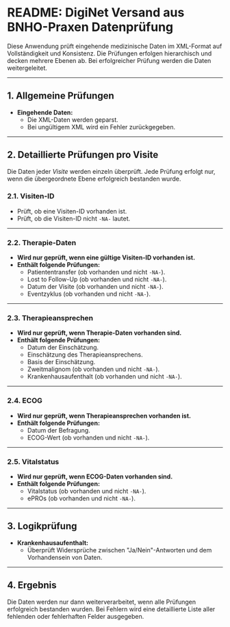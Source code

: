 # README: DigiNet Versand aus BNHO-Praxen Datenprüfung

Diese Anwendung prüft eingehende medizinische Daten im XML-Format auf Vollständigkeit und Konsistenz. Die Prüfungen erfolgen hierarchisch und decken mehrere Ebenen ab. Bei erfolgreicher Prüfung werden die Daten weitergeleitet.

---

## 1. Allgemeine Prüfungen
- **Eingehende Daten:**
  - Die XML-Daten werden geparst.
  - Bei ungültigem XML wird ein Fehler zurückgegeben.

---

## 2. Detaillierte Prüfungen pro Visite
Die Daten jeder *Visite* werden einzeln überprüft. Jede Prüfung erfolgt nur, wenn die übergeordnete Ebene erfolgreich bestanden wurde.

### 2.1. Visiten-ID
- Prüft, ob eine Visiten-ID vorhanden ist.
- Prüft, ob die Visiten-ID nicht `-NA-` lautet.

---

### 2.2. Therapie-Daten
- **Wird nur geprüft, wenn eine gültige Visiten-ID vorhanden ist.**
- **Enthält folgende Prüfungen:**
  - Patiententransfer (ob vorhanden und nicht `-NA-`).
  - Lost to Follow-Up (ob vorhanden und nicht `-NA-`).
  - Datum der Visite (ob vorhanden und nicht `-NA-`).
  - Eventzyklus (ob vorhanden und nicht `-NA-`).

---

### 2.3. Therapieansprechen
- **Wird nur geprüft, wenn Therapie-Daten vorhanden sind.**
- **Enthält folgende Prüfungen:**
  - Datum der Einschätzung.
  - Einschätzung des Therapieansprechens.
  - Basis der Einschätzung.
  - Zweitmalignom (ob vorhanden und nicht `-NA-`).
  - Krankenhausaufenthalt (ob vorhanden und nicht `-NA-`).

---

### 2.4. ECOG
- **Wird nur geprüft, wenn Therapieansprechen vorhanden ist.**
- **Enthält folgende Prüfungen:**
  - Datum der Befragung.
  - ECOG-Wert (ob vorhanden und nicht `-NA-`).

---

### 2.5. Vitalstatus
- **Wird nur geprüft, wenn ECOG-Daten vorhanden sind.**
- **Enthält folgende Prüfungen:**
  - Vitalstatus (ob vorhanden und nicht `-NA-`).
  - ePROs (ob vorhanden und nicht `-NA-`).

---

## 3. Logikprüfung
- **Krankenhausaufenthalt:**
  - Überprüft Widersprüche zwischen "Ja/Nein"-Antworten und dem Vorhandensein von Daten.

---

## 4. Ergebnis
Die Daten werden nur dann weiterverarbeitet, wenn alle Prüfungen erfolgreich bestanden wurden. Bei Fehlern wird eine detaillierte Liste aller fehlenden oder fehlerhaften Felder ausgegeben.
